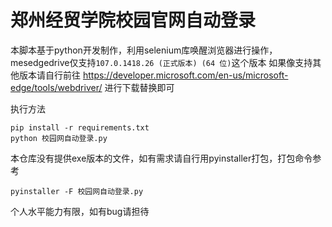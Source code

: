 # 郑州经贸学院校园官网自动登录
本脚本基于python开发制作，利用selenium库唤醒浏览器进行操作，mesedgedrive仅支持```107.0.1418.26 (正式版本) (64 位)```这个版本
如果像支持其他版本请自行前往 https://developer.microsoft.com/en-us/microsoft-edge/tools/webdriver/ 进行下载替换即可


执行方法
```shell
pip install -r requirements.txt
python 校园网自动登录.py
```


本仓库没有提供exe版本的文件，如有需求请自行用pyinstaller打包，打包命令参考

```shell
pyinstaller -F 校园网自动登录.py
```



个人水平能力有限，如有bug请担待 